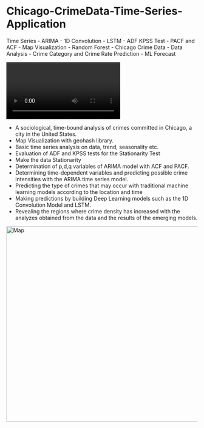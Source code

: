 # Chicago-CrimeData-Time-Series-Application
Time Series - ARIMA - 1D Convolution - LSTM - ADF KPSS Test - PACF and ACF - Map Visualization - Random Forest - Chicago Crime Data - Data Analysis -  Crime Category and Crime Rate Prediction - ML Forecast

<video src="./assets/demo.mov" controls>
  Your browser does not support the video tag.
</video>

* A sociological, time-bound analysis of crimes committed in Chicago, a city in the United States.
* Map Visualization with geohash library.
* Basic time series analysis on data, trend, seasonality etc.
* Evaluation of ADF and KPSS tests for the Stationarity Test
* Make the data Stationarity
* Determination of p,d,q variables of ARIMA model with ACF and PACF.
* Determining time-dependent variables and predicting possible crime intensities with the ARIMA time series model.
* Predicting the type of crimes that may occur with traditional machine learning models according to the location and time
* Making predictions by building Deep Learning models such as the 1D Convolution Model and LSTM.
* Revealing the regions where crime density has increased with the analyzes obtained from the data and the results of the emerging models.

<img width="968" height="516" alt="Map" src="https://github.com/user-attachments/assets/ecf01345-3b03-4c00-b8cb-50d539c0f9db" />


